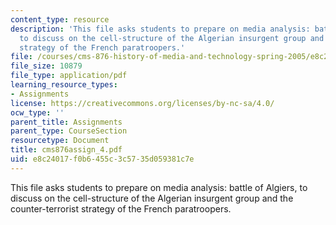```yaml
---
content_type: resource
description: 'This file asks students to prepare on media analysis: battle of Algiers,
  to discuss on the cell-structure of the Algerian insurgent group and the counter-terrorist
  strategy of the French paratroopers.'
file: /courses/cms-876-history-of-media-and-technology-spring-2005/e8c24017f0b6455c3c5735d059381c7e_cms876assign_4.pdf
file_size: 10879
file_type: application/pdf
learning_resource_types:
- Assignments
license: https://creativecommons.org/licenses/by-nc-sa/4.0/
ocw_type: ''
parent_title: Assignments
parent_type: CourseSection
resourcetype: Document
title: cms876assign_4.pdf
uid: e8c24017-f0b6-455c-3c57-35d059381c7e
---
```

This file asks students to prepare on media analysis: battle of Algiers, to discuss on the cell-structure of the Algerian insurgent group and the counter-terrorist strategy of the French paratroopers.